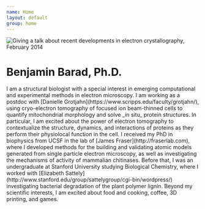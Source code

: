 ```yaml
---
name: Home
layout: default
group: home
---
```


<img src="/static/img/Giving_microed_talk.jpg" class="img-responsive center-block" alt="Giving a talk about recent developments in electron crystallography, February 2014"/>

<h1 class="text-center">Benjamin Barad, Ph.D.</h1>

<p class="lead text-justify">
I am a structural biologist with a special interest in emerging computational and experimental methods in electron microscopy. I am working as a postdoc with [Danielle Grotjahn](https://www.scripps.edu/faculty/grotjahn/), using cryo-electron tomography of focused ion beam-thinned cells to quantify mitochondrial morphology and solve _in situ_ protein structures. In particular, I am excited about the power of electron tomography to contextualize the structure, dynamics, and interactions of proteins as they perform their physiolocal function in the cell.    
I received my PhD in biophysics from UCSF in the lab of [James Fraser](http://fraserlab.com), where I developed methods for the building and validating atomic models generated from single particle electron microscopy, as well as investigating the mechanisms of activity of mammalian chitinases. Before that, I was an undergraduate at Stanford University studying Biological Chemistry, where I worked with [Elizabeth Sattely](http://www.stanford.edu/group/sattelygroup/cgi-bin/wordpress/) investigating bacterial degradation of the plant polymer lignin.   
Beyond my scientific interests, I am excited about food and cooking, coffee, 3D printing, and games. 
</p>
